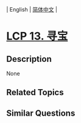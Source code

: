 
| English | [简体中文](README.md) |

# [LCP 13. 寻宝](https://leetcode-cn.com/problems/xun-bao/)

## Description

None

## Related Topics



## Similar Questions


